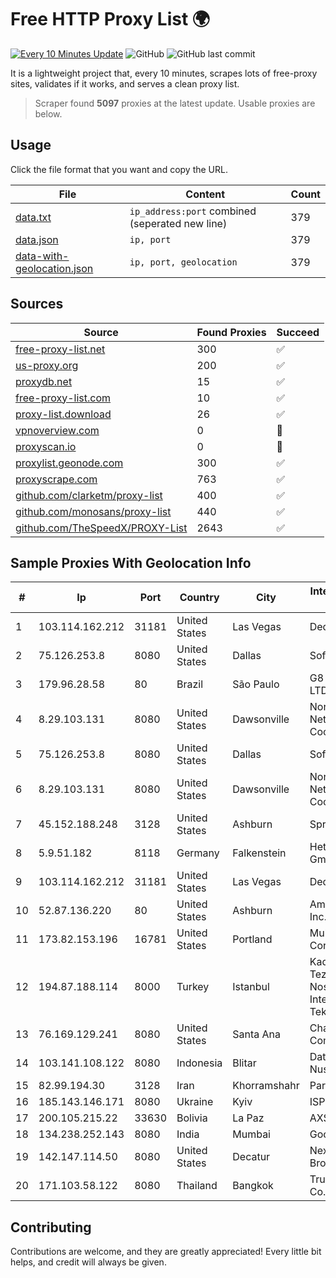 
# Free HTTP Proxy List 🌍

[![Every 10 Minutes Update](https://github.com/mertguvencli/http-proxy-list/actions/workflows/main.yml/badge.svg?branch=main)](https://github.com/mertguvencli/http-proxy-list/actions/workflows/main.yml)
![GitHub](https://img.shields.io/github/license/mertguvencli/http-proxy-list)
![GitHub last commit](https://img.shields.io/github/last-commit/mertguvencli/http-proxy-list)

It is a lightweight project that, every 10 minutes, scrapes lots of free-proxy sites, validates if it works, and serves a clean proxy list.


> Scraper found **5097** proxies at the latest update. Usable proxies are below.

## Usage

Click the file format that you want and copy the URL.


|File|Content|Count|
|----|-------|-----|
|[data.txt](https://raw.githubusercontent.com/mertguvencli/http-proxy-list/main/proxy-list/data.txt)|`ip_address:port` combined (seperated new line)|379|
|[data.json](https://raw.githubusercontent.com/mertguvencli/http-proxy-list/main/proxy-list/data.json)|`ip, port`|379|
|[data-with-geolocation.json](https://raw.githubusercontent.com/mertguvencli/http-proxy-list/main/proxy-list/data-with-geolocation.json)|`ip, port, geolocation`|379|

## Sources

|Source|Found Proxies|Succeed|
|------|-------------|-------|
|[free-proxy-list.net](https://free-proxy-list.net)|300|✅|
|[us-proxy.org](https://www.us-proxy.org)|200|✅|
|[proxydb.net](http://proxydb.net)|15|✅|
|[free-proxy-list.com](https://free-proxy-list.com/?page=&port=&type%5B%5D=http&type%5B%5D=https&up_time=0&search=Search)|10|✅|
|[proxy-list.download](https://www.proxy-list.download/HTTP)|26|✅|
|[vpnoverview.com](https://vpnoverview.com/privacy/anonymous-browsing/free-proxy-servers)|0|🚫|
|[proxyscan.io](https://www.proxyscan.io)|0|🚫|
|[proxylist.geonode.com](https://proxylist.geonode.com/api/proxy-list?limit=300&page=1&sort_by=lastChecked&sort_type=desc&protocols=http,https)|300|✅|
|[proxyscrape.com](https://api.proxyscrape.com/v2/?request=displayproxies&protocol=http&timeout=10000&country=all&ssl=all&anonymity=all)|763|✅|
|[github.com/clarketm/proxy-list](https://raw.githubusercontent.com/clarketm/proxy-list/master/proxy-list-raw.txt)|400|✅|
|[github.com/monosans/proxy-list](https://raw.githubusercontent.com/monosans/proxy-list/main/proxies/http.txt)|440|✅|
|[github.com/TheSpeedX/PROXY-List](https://raw.githubusercontent.com/TheSpeedX/PROXY-List/master/http.txt)|2643|✅|


## Sample Proxies With Geolocation Info

|#|Ip|Port|Country|City|Internet Service Provider|
|-|--|----|-------|----|-------------------------|
|1|103.114.162.212|31181|United States|Las Vegas|DediPath|
|2|75.126.253.8|8080|United States|Dallas|SoftLayer|
|3|179.96.28.58|80|Brazil|São Paulo|G8 NETWORKS LTDA|
|4|8.29.103.131|8080|United States|Dawsonville|North Georgia Network Cooperative, Inc|
|5|75.126.253.8|8080|United States|Dallas|SoftLayer|
|6|8.29.103.131|8080|United States|Dawsonville|North Georgia Network Cooperative, Inc|
|7|45.152.188.248|3128|United States|Ashburn|Sprint|
|8|5.9.51.182|8118|Germany|Falkenstein|Hetzner Online GmbH|
|9|103.114.162.212|31181|United States|Las Vegas|DediPath|
|10|52.87.136.220|80|United States|Ashburn|Amazon.com, Inc.|
|11|173.82.153.196|16781|United States|Portland|Multacom Corporation|
|12|194.87.188.114|8000|Turkey|Istanbul|Kadir Huseyin Tezcan Nosspeed Internet Teknolojileri|
|13|76.169.129.241|8080|United States|Santa Ana|Charter Communications|
|14|103.141.108.122|8080|Indonesia|Blitar|Data Buana Nusantara|
|15|82.99.194.30|3128|Iran|Khorramshahr|ParsOnline Co.|
|16|185.143.146.171|8080|Ukraine|Kyiv|ISP UTELS|
|17|200.105.215.22|33630|Bolivia|La Paz|AXS Bolivia S. A.|
|18|134.238.252.143|8080|India|Mumbai|Google LLC|
|19|142.147.114.50|8080|United States|Decatur|Nextlink Broadband|
|20|171.103.58.122|8080|Thailand|Bangkok|True Internet Co., Ltd.|



## Contributing

Contributions are welcome, and they are greatly appreciated! Every
little bit helps, and credit will always be given.

